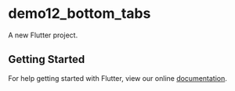 # demo12_bottom_tabs

A new Flutter project.

## Getting Started

For help getting started with Flutter, view our online
[documentation](https://flutter.io/).

